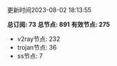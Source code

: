 更新时间2023-08-02 18:13:55

**总订阅: 73**
**总节点: 891**
**有效节点: 275**
- v2ray节点: 232
- trojan节点: 36
- ss节点: 7
